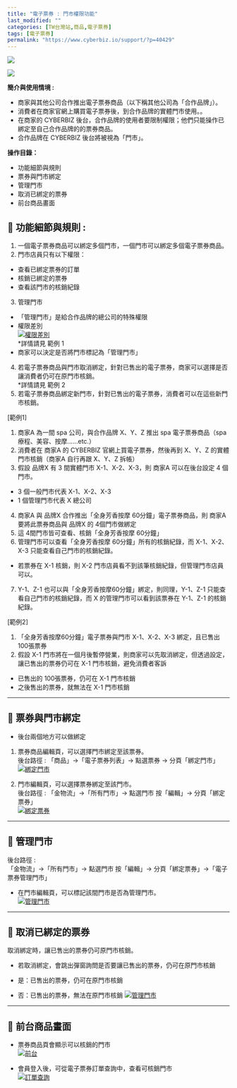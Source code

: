 ```yaml
---
title: "電子票券 : 門市權限功能"
last_modified: ""
categories: [TW台灣站,商品,電子票券]
tags: [電子票券]
permalink: "https://www.cyberbiz.io/support/?p=40429"
---
```


![](https://www.cyberbiz.io/support/wp-content/uploads/適用站別.png)  

[![](https://www.cyberbiz.io/support/wp-content/uploads/台灣站.png)](https://www.cyberbiz.io/support/?page_id=2490)

**簡介與使用情境 :**  

* 商家與其他公司合作推出電子票券商品（以下稱其他公司為「合作品牌」）。
* 消費者在商家官網上購買電子票券後，到合作品牌的實體門市使用。。
* 在商家的 CYBERBIZ 後台，合作品牌的使用者要限制權限；他們只能操作已綁定至自己合作品牌的的票券商品。
* 合作品牌在 CYBERBIZ 後台將被視為「門市」。

**操作目錄：**

* 功能細節與規則
* 票券與門市綁定
* 管理門市
* 取消已綁定的票券
* 前台商品畫面

## 📌 功能細節與規則 :



1. 一個電子票券商品可以綁定多個門市，一個門市可以綁定多個電子票券商品。
2. 門市店員只有以下權限： 
* 查看已綁定票券的訂單
* 核銷已綁定的票券
* 查看該門市的核銷紀錄
3. 管理門市 
* 「管理門市」是給合作品牌的總公司的特殊權限 
* 權限差別  
[![權限差別](https://www.cyberbiz.io/support/wp-content/uploads/電子票券-門市權限功能01.png)](https://www.cyberbiz.io/support/wp-content/uploads/電子票券-門市權限功能01.png)  
*詳情請見 範例 1
* 商家可以決定是否將門市標記為「管理門市」 
4. 若電子票券商品與門市取消綁定，針對已售出的電子票券，商家可以選擇是否讓消費者仍可在原門市核銷。   
*詳情請見 範例 2
5. 若電子票券商品綁定新門市，針對已售出的電子票券，消費者可以在這些新門市核銷。 

[範例1]

1. 商家A 為一間 spa 公司，與合作品牌 X、Y、Z 推出 spa 電子票券商品（spa 療程、美容、按摩……etc.）
2. 消費者在 商家A 的 CYBERBIZ 官網上買電子票券，然後再到 X、Y、Z 的實體門市核銷（商家A 自行再跟 X、Y、Z 拆帳）
3. 假設 品牌X 有 3 間實體門市 X-1、X-2、X-3，則 商家A 可以在後台設定 4 個門市。  

* 3 個一般門市代表 X-1、X-2、X-3
* 1 個管理門市代表 X 總公司
4. 商家A 與 品牌X 合作推出「全身芳香按摩 60分鐘」電子票券商品，則 商家A 要將此票券商品與 品牌X 的 4個門市做綁定
5. 這 4間門市皆可查看、核銷「全身芳香按摩 60分鐘」
6. 管理門市可以查看「全身芳香按摩 60分鐘」所有的核銷紀錄，而 X-1、X-2、X-3 只能查看自己門市的核銷紀錄。 
* 若票券在 X-1 核銷，則 X-2 門市店員看不到該筆核銷紀錄，但管理門市店員可以。
7. Y-1、Z-1 也可以與「全身芳香按摩60分鐘」綁定，則同理，Y-1、Z-1 只能查看自己門市的核銷紀錄，而 X 的管理門市可以看到該票券在 Y-1、Z-1 的核銷紀錄。 


[範例2]

1. 「全身芳香按摩60分鐘」電子票券與門市 X-1、X-2、X-3 綁定，且已售出 100張票券
2. 假設 X-1 門市將在一個月後暫停營業，則商家可以先取消綁定，但透過設定，讓已售出的票券仍可在 X-1 門市核銷，避免消費者客訴 
* 已售出的 100張票券，仍可在 X-1 門市核銷
* 之後售出的票券，就無法在 X-1 門市核銷


* * *

## 📌 票券與門市綁定



* 後台兩個地方可以做綁定 
1. 票券商品編輯頁，可以選擇門市綁定至該票券。  
後台路徑 :  「商品」→「電子票券列表」→ 點選票券 → 分頁「綁定門市」  
[![綁定門市](https://www.cyberbiz.io/support/wp-content/uploads/電子票券-門市權限功能02.png)](https://www.cyberbiz.io/support/wp-content/uploads/電子票券-門市權限功能02.png)



2. 門市編輯頁，可以選擇票券綁定至該門市。  
後台路徑 :  「金物流」→「所有門市」→ 點選門市 按「編輯」→ 分頁「綁定票券」  
[![綁定票券](https://www.cyberbiz.io/support/wp-content/uploads/電子票券-門市權限功能03.png)](https://www.cyberbiz.io/support/wp-content/uploads/電子票券-門市權限功能03.png)

* * *

## 📌 管理門市


後台路徑 :  
「金物流」→「所有門市」→ 點選門市 按「編輯」→ 分頁「綁定票券」→「電子票券管理門市」  


* 在門市編輯頁，可以標記該間門市是否為管理門市。  
[![管理門市](https://www.cyberbiz.io/support/wp-content/uploads/電子票券-門市權限功能04.png)](https://www.cyberbiz.io/support/wp-content/uploads/電子票券-門市權限功能04.png)



* * *

## 📌 取消已綁定的票券



取消綁定時，讓已售出的票券仍可原門市核銷。



* 若取消綁定，會跳出彈窗詢問是否要讓已售出的票券，仍可在原門市核銷   

* 是：已售出的票券，仍可在原門市核銷
* 否：已售出的票券，無法在原門市核銷
[![管理門市](https://www.cyberbiz.io/support/wp-content/uploads/電子票券-門市權限功能05.png)](https://www.cyberbiz.io/support/wp-content/uploads/電子票券-門市權限功能05.png)



* * *

## 📌 前台商品畫面



* 票券商品頁會顯示可以核銷的門市  
[![前台](https://www.cyberbiz.io/support/wp-content/uploads/電子票券-門市權限功能06.png)](https://www.cyberbiz.io/support/wp-content/uploads/電子票券-門市權限功能06.png)



* 會員登入後，可從電子票券訂單查詢中，查看可核銷門市  
[![訂單查詢](https://www.cyberbiz.io/support/wp-content/uploads/電子票券-門市權限功能07.png)](https://www.cyberbiz.io/support/wp-content/uploads/電子票券-門市權限功能07.png)



